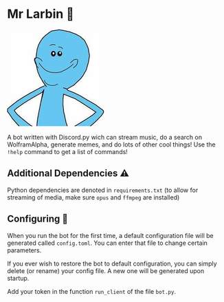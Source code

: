 # Mr Larbin 🤖

![alt text](https://github.com/mdeboute/bot_Discord/blob/main/assets/larbin.jpg)

A bot written with Discord.py wich can stream music, do a search on WolframAlpha, generate memes, and do lots of other cool things! Use the `!help` command to get a list of commands!

## Additional Dependencies ⚠️

Python dependencies are denoted in `requirements.txt` (to allow for streaming of media, make sure `opus` and `ffmpeg` are installed)

## Configuring 🔧

When you run the bot for the first time, a default configuration file will be generated called `config.toml`. You can enter that file to change certain parameters.

If you ever wish to restore the bot to default configuration, you can simply delete (or rename) your config file. A new one will be generated upon startup.

Add your token in the function `run_client` of the file `bot.py`.
